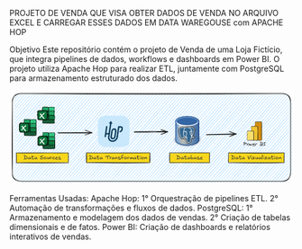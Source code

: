 PROJETO DE VENDA QUE VISA OBTER DADOS DE VENDA NO ARQUIVO EXCEL E CARREGAR ESSES DADOS EM DATA WAREGOUSE com APACHE HOP

Objetivo
Este repositório contém o projeto de Venda de uma Loja Fictício, que integra pipelines de dados, workflows e dashboards em Power BI.
O projeto utiliza Apache Hop para realizar ETL, juntamente com PostgreSQL para armazenamento estruturado dos dados.

![Arquitetura](https://github.com/BorgePambo/Apache-hop-DW/raw/main/arquitetura__.png)

Ferramentas Usadas:
    Apache Hop:
        1° Orquestração de pipelines ETL.
        2° Automação de transformações e fluxos de dados.
    PostgreSQL:
        1° Armazenamento e modelagem dos dados de vendas.
        2° Criação de tabelas dimensionais e de fatos.
    Power BI:
        Criação de dashboards e relatórios interativos de vendas.
